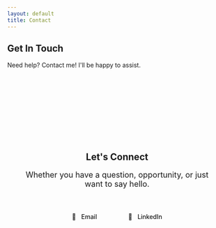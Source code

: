 ```yaml
---
layout: default
title: Contact
---
```


<section class="hero">
    <h1>Get In Touch</h1>
    <p class="description">
        Need help? Contact me! I'll be happy to assist.
    </p>
</section>

<section class="fade-in">
    <div style="background: var(--bg-secondary); border-radius: 24px; padding: 80px 40px; text-align: center; margin: 80px 0;">
        <h2>Let's Connect</h2>
        <p style="font-size: 18px; color: var(--text-secondary); margin-bottom: 40px;">Whether you have a question, opportunity, or just want to say hello.</p>
        <div style="display: flex; justify-content: center; gap: 24px; flex-wrap: wrap;">
            <a href="mailto:brianroj@pm.me" style="display: flex; align-items: center; gap: 12px; padding: 16px 24px; background: var(--bg); border: 1px solid var(--border); border-radius: 12px; text-decoration: none; color: var(--text-primary); font-weight: 500;">
                <span>📧</span>
                <span>Email</span>
            </a>
            <a href="https://www.linkedin.com/in/brian-rojas-9b0b5237a" target="_blank" style="display: flex; align-items: center; gap: 12px; padding: 16px 24px; background: var(--bg); border: 1px solid var(--border); border-radius: 12px; text-decoration: none; color: var(--text-primary); font-weight: 500;">
                <span>💼</span>
                <span>LinkedIn</span>
            </a>
        </div>
    </div>
</section>
